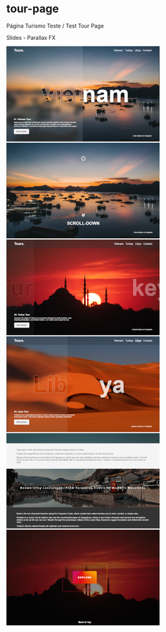 # tour-page
 Página Turismo Teste / Test Tour Page

 Slides - Parallax FX

![](images/screenshot-1.png)
![](images/screenshot-2.png)
![](images/screenshot-3.png)
![](images/screenshot-4.png)
![](images/screenshot-5.png)
![](images/screenshot-6.png)
